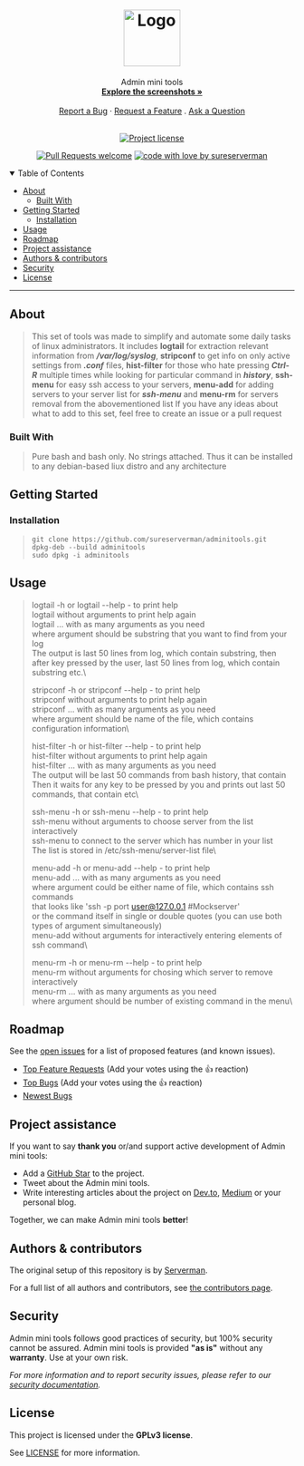 <h1 align="center">
  <a href="https://github.com/sureserverman/adminitools">
    <!-- Please provide path to your logo here -->
    <img src="docs/images/logo.svg" alt="Logo" width="100" height="100">
  </a>
</h1>

<div align="center">
  Admin mini tools
  <br />
  <a href="#about"><strong>Explore the screenshots »</strong></a>
  <br />
  <br />
  <a href="https://github.com/sureserverman/adminitools/issues/new?assignees=&labels=bug&template=01_BUG_REPORT.md&title=bug%3A+">Report a Bug</a>
  ·
  <a href="https://github.com/sureserverman/adminitools/issues/new?assignees=&labels=enhancement&template=02_FEATURE_REQUEST.md&title=feat%3A+">Request a Feature</a>
  .
  <a href="https://github.com/sureserverman/adminitools/issues/new?assignees=&labels=question&template=04_SUPPORT_QUESTION.md&title=support%3A+">Ask a Question</a>
</div>

<div align="center">
<br />

[![Project license](https://img.shields.io/github/license/sureserverman/adminitools.svg?style=flat-square)](LICENSE)

[![Pull Requests welcome](https://img.shields.io/badge/PRs-welcome-ff69b4.svg?style=flat-square)](https://github.com/sureserverman/adminitools/issues?q=is%3Aissue+is%3Aopen+label%3A%22help+wanted%22)
[![code with love by sureserverman](https://img.shields.io/badge/%3C%2F%3E%20with%20%E2%99%A5%20by-sureserverman-ff1414.svg?style=flat-square)](https://github.com/sureserverman)

</div>

<details open="open">
<summary>Table of Contents</summary>

- [About](#about)
  - [Built With](#built-with)
- [Getting Started](#getting-started)
  - [Installation](#installation)
- [Usage](#usage)
- [Roadmap](#roadmap)
- [Project assistance](#project-assistance)
- [Authors & contributors](#authors--contributors)
- [Security](#security)
- [License](#license)

</details>

---

## About

> This set of tools was made to simplify and automate some daily tasks of linux administrators. It includes **logtail** for extraction relevant information from ***/var/log/syslog***, 
> **stripconf** to get info on only active settings from ***.conf*** files, **hist-filter** for those who hate pressing ***Ctrl-R*** multiple times while looking for particular command in ***history***,
> **ssh-menu** for easy ssh access to your servers, **menu-add** for adding servers to your server list for ***ssh-menu*** and
> **menu-rm** for servers removal from the abovementioned list
> If you have any ideas about what to add to this set, feel free to create an issue or a pull request

### Built With

> Pure bash and bash only. No strings attached. Thus it can be installed to any debian-based liux distro and any architecture

## Getting Started

### Installation

> `git clone https://github.com/sureserverman/adminitools.git`\
> `dpkg-deb --build adminitools`\
> `sudo dpkg -i adminitools`


## Usage

> logtail -h or logtail --help - to print help\
> logtail without arguments to print help again\
> logtail <argument1> <argument2>... with as many arguments as you need\
> where argument should be substring that you want to find from your log\
> The output is last 50 lines from log, which contain <argument1> substring, then\
> after key pressed by the user, last 50 lines from log, which contain <argument2> substring etc.\
> 
> stripconf -h or stripconf --help - to print help\
> stripconf without arguments to print help again\
> stripconf <argument1> <argument2>... with as many arguments as you need\
> where argument should be name of the file, which contains configuration information\
> 
> hist-filter -h or hist-filter --help - to print help\
> hist-filter without arguments to print help again\
> hist-filter <substring1> <substring2>... with as many arguments as you need\
> The output will be last 50 commands from bash history, that contain <substring1>\
> Then it waits for any key to be pressed by you and prints out last 50 commands, that contain <substring2> etc\
> 
> ssh-menu -h or ssh-menu --help - to print help\
> ssh-menu without arguments to choose server from the list interactively\
> ssh-menu <servernumber> to connect to the server which has number <servernumber> in your list\
> The list is stored in /etc/ssh-menu/server-list file\
> 
> menu-add -h or menu-add --help - to print help\
> menu-add <argument1> <argument2>... with as many arguments as you need\
> where argument could be either name of file, which contains ssh commands\
> that looks like 'ssh -p port user@127.0.0.1 #Mockserver'\
> or the command itself in single or double quotes (you can use both types of argument simultaneously)\
> menu-add without arguments for interactively entering elements of ssh command\
> 
> menu-rm -h or menu-rm --help - to print help\
> menu-rm without arguments for chosing which server to remove interactively\
> menu-rm <servernumber1> <servernumber2>... with as many arguments as you need\
> where argument should be number of existing command in the menu\

## Roadmap

See the [open issues](https://github.com/sureserverman/adminitools/issues) for a list of proposed features (and known issues).

- [Top Feature Requests](https://github.com/sureserverman/adminitools/issues?q=label%3Aenhancement+is%3Aopen+sort%3Areactions-%2B1-desc) (Add your votes using the 👍 reaction)
- [Top Bugs](https://github.com/sureserverman/adminitools/issues?q=is%3Aissue+is%3Aopen+label%3Abug+sort%3Areactions-%2B1-desc) (Add your votes using the 👍 reaction)
- [Newest Bugs](https://github.com/sureserverman/adminitools/issues?q=is%3Aopen+is%3Aissue+label%3Abug)

## Project assistance

If you want to say **thank you** or/and support active development of Admin mini tools:

- Add a [GitHub Star](https://github.com/sureserverman/adminitools) to the project.
- Tweet about the Admin mini tools.
- Write interesting articles about the project on [Dev.to](https://dev.to/), [Medium](https://medium.com/) or your personal blog.

Together, we can make Admin mini tools **better**!

## Authors & contributors

The original setup of this repository is by [Serverman](https://github.com/sureserverman).

For a full list of all authors and contributors, see [the contributors page](https://github.com/sureserverman/adminitools/contributors).

## Security

Admin mini tools follows good practices of security, but 100% security cannot be assured.
Admin mini tools is provided **"as is"** without any **warranty**. Use at your own risk.

_For more information and to report security issues, please refer to our [security documentation](docs/SECURITY.md)._

## License

This project is licensed under the **GPLv3 license**.

See [LICENSE](LICENSE.md) for more information.
